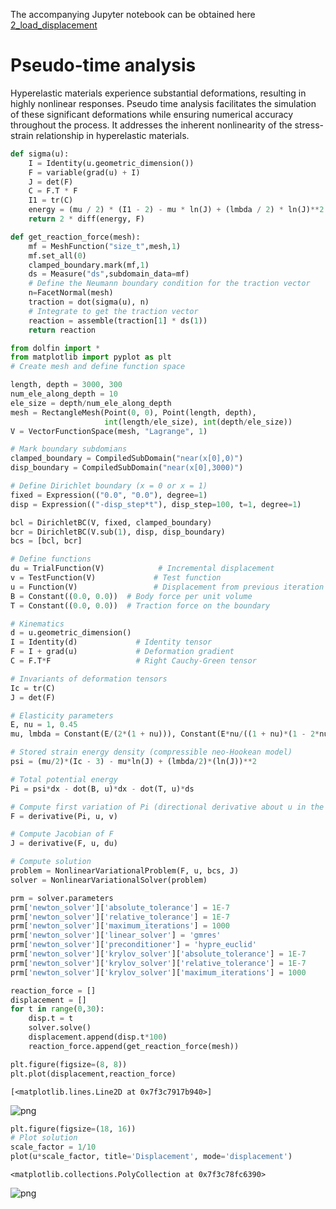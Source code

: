 The accompanying Jupyter notebook can be obtained here [2_load_displacement](../../../../../src/day-4/tutorials/2_load_displacement.ipynb)

# Pseudo-time analysis

Hyperelastic materials experience substantial deformations, resulting in highly nonlinear responses. Pseudo time analysis facilitates the simulation of these significant deformations while ensuring numerical accuracy throughout the process. It addresses the inherent nonlinearity of the stress-strain relationship in hyperelastic materials.


```python
def sigma(u):
    I = Identity(u.geometric_dimension())
    F = variable(grad(u) + I)
    J = det(F)
    C = F.T * F
    I1 = tr(C)
    energy = (mu / 2) * (I1 - 2) - mu * ln(J) + (lmbda / 2) * ln(J)**2
    return 2 * diff(energy, F)

def get_reaction_force(mesh):
    mf = MeshFunction("size_t",mesh,1)
    mf.set_all(0)
    clamped_boundary.mark(mf,1)
    ds = Measure("ds",subdomain_data=mf)
    # Define the Neumann boundary condition for the traction vector
    n=FacetNormal(mesh)
    traction = dot(sigma(u), n)
    # Integrate to get the traction vector
    reaction = assemble(traction[1] * ds(1))
    return reaction
```


```python
from dolfin import *
from matplotlib import pyplot as plt
# Create mesh and define function space

length, depth = 3000, 300
num_ele_along_depth = 10
ele_size = depth/num_ele_along_depth
mesh = RectangleMesh(Point(0, 0), Point(length, depth),
                     int(length/ele_size), int(depth/ele_size))
V = VectorFunctionSpace(mesh, "Lagrange", 1)

# Mark boundary subdomians
clamped_boundary = CompiledSubDomain("near(x[0],0)")
disp_boundary = CompiledSubDomain("near(x[0],3000)")

# Define Dirichlet boundary (x = 0 or x = 1)
fixed = Expression(("0.0", "0.0"), degree=1)
disp = Expression(("-disp_step*t"), disp_step=100, t=1, degree=1)

bcl = DirichletBC(V, fixed, clamped_boundary)
bcr = DirichletBC(V.sub(1), disp, disp_boundary)
bcs = [bcl, bcr]

# Define functions
du = TrialFunction(V)            # Incremental displacement
v = TestFunction(V)             # Test function
u = Function(V)                 # Displacement from previous iteration
B = Constant((0.0, 0.0))  # Body force per unit volume
T = Constant((0.0, 0.0))  # Traction force on the boundary

# Kinematics
d = u.geometric_dimension()
I = Identity(d)             # Identity tensor
F = I + grad(u)             # Deformation gradient
C = F.T*F                   # Right Cauchy-Green tensor

# Invariants of deformation tensors
Ic = tr(C)
J = det(F)

# Elasticity parameters
E, nu = 1, 0.45
mu, lmbda = Constant(E/(2*(1 + nu))), Constant(E*nu/((1 + nu)*(1 - 2*nu)))

# Stored strain energy density (compressible neo-Hookean model)
psi = (mu/2)*(Ic - 3) - mu*ln(J) + (lmbda/2)*(ln(J))**2

# Total potential energy
Pi = psi*dx - dot(B, u)*dx - dot(T, u)*ds

# Compute first variation of Pi (directional derivative about u in the direction of v)
F = derivative(Pi, u, v)

# Compute Jacobian of F
J = derivative(F, u, du)

# Compute solution
problem = NonlinearVariationalProblem(F, u, bcs, J)
solver = NonlinearVariationalSolver(problem)

prm = solver.parameters
prm['newton_solver']['absolute_tolerance'] = 1E-7
prm['newton_solver']['relative_tolerance'] = 1E-7
prm['newton_solver']['maximum_iterations'] = 1000
prm['newton_solver']['linear_solver'] = 'gmres'
prm['newton_solver']['preconditioner'] = 'hypre_euclid'
prm['newton_solver']['krylov_solver']['absolute_tolerance'] = 1E-7
prm['newton_solver']['krylov_solver']['relative_tolerance'] = 1E-7
prm['newton_solver']['krylov_solver']['maximum_iterations'] = 1000

reaction_force = []
displacement = []
for t in range(0,30):
    disp.t = t
    solver.solve()
    displacement.append(disp.t*100)
    reaction_force.append(get_reaction_force(mesh))
```


```python
plt.figure(figsize=(8, 8))
plt.plot(displacement,reaction_force)
```




    [<matplotlib.lines.Line2D at 0x7f3c7917b940>]




    
![png](2_load_displacement_files/2_load_displacement_3_1.png)
    



```python
plt.figure(figsize=(18, 16))
# Plot solution
scale_factor = 1/10
plot(u*scale_factor, title='Displacement', mode='displacement')
```




    <matplotlib.collections.PolyCollection at 0x7f3c78fc6390>




    
![png](2_load_displacement_files/2_load_displacement_4_1.png)
    



```python

```

